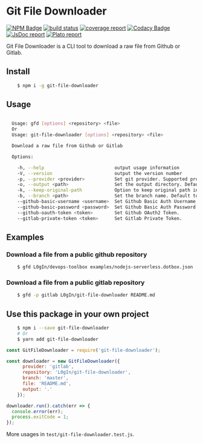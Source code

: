 # Git File Downloader

[![NPM Badge](https://img.shields.io/npm/v/git-file-downloader.svg)](https://www.npmjs.com/package/git-file-downloader)
[![build status](https://gitlab.com/L0gIn/git-file-downloader/badges/master/build.svg)](https://gitlab.com/L0gIn/git-file-downloader/commits/master)
[![coverage report](https://gitlab.com/L0gIn/git-file-downloader/badges/master/coverage.svg)](https://l0gin.gitlab.io/git-file-downloader/coverage)
[![Codacy Badge](https://api.codacy.com/project/badge/Grade/8c815e6bac0e43fb9c08fd66cf49e652)](https://www.codacy.com/app/BasileTrujillo/git-file-downloader?utm_source=github.com&amp;utm_medium=referral&amp;utm_content=BasileTrujillo/git-file-downloader&amp;utm_campaign=Badge_Grade)
[![JsDoc report](https://img.shields.io/badge/link-jsdoc-green.svg)](https://l0gin.gitlab.io/git-file-downloader/jsdoc)
[![Plato report](https://img.shields.io/badge/link-plato-green.svg)](https://l0gin.gitlab.io/git-file-downloader/plato)

Git File Downloader is a CLI tool to download a raw file from Github or Gitlab.

## Install

```bash
    $ npm i -g git-file-downloader
```

## Usage

```bash

  Usage: gfd [options] <repository> <file>
  Or
  Usage: git-file-downloader [options] <repository> <file>

  Download a raw file from Github or Gitlab

  Options:

    -h, --help                          output usage information
    -V, --version                       output the version number
    -p, --provider <provider>           Set git provider. Supported providers: "github", "gitlab".
    -o, --output <path>                 Set the output directory. Default to current location.
    -k, --keep-original-path            Option to keep original path inside output directory. By default, it will place the single file inside output directory.
    -b, --branch <path>                 Set the branch name. Default to "master".
    --github-basic-username <username>  Set Github Basic Auth Username.
    --github-basic-password <password>  Set Github Basic Auth Password.
    --github-oauth-token <token>        Set Github OAuth2 Token.
    --gitlab-private-token <token>      Set Gitlab Private Token.

```

## Examples

### Download a file from a public github repository

```bash
    $ gfd L0gIn/devops-toolbox examples/nodejs-serverless.dotbox.json
```

### Download a file from a public gitlab repository

```bash
    $ gfd -p gitlab L0gIn/git-file-downloader README.md
```

## Use this package in your own project

```bash
    $ npm i --save git-file-downloader
    # Or
    $ yarn add git-file-downloader
```

```js
const GitFileDownloader = require('git-file-downloader');

const downloader = new GitFileDownloader({
      provider: 'gitlab',
      repository: 'L0gIn/git-file-downloader',
      branch: 'master',
      file: 'README.md',
      output: '.'
    });

downloader.run().catch(err => {
  console.error(err);
  process.exitCode = 1;
});
```

More usages in `test/git-file-downloader.test.js`.